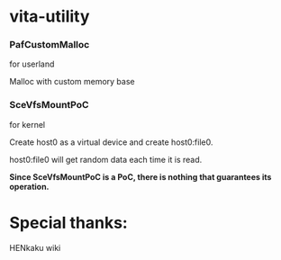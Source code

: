 # vita-utility

### PafCustomMalloc

for userland

Malloc with custom memory base

### SceVfsMountPoC

for kernel

Create host0 as a virtual device and create host0:file0.

host0:file0 will get random data each time it is read.

__Since SceVfsMountPoC is a PoC, there is nothing that guarantees its operation.__

# Special thanks:

HENkaku wiki
